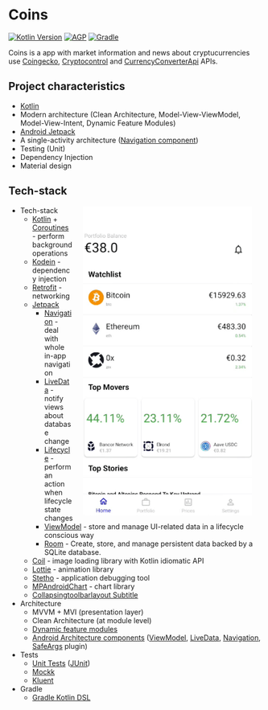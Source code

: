# Coins

[![Kotlin Version](https://img.shields.io/badge/Kotlin-1.3.72-blue.svg)](https://kotlinlang.org)
[![AGP](https://img.shields.io/badge/AGP-3.6.3-blue?style=flat)](https://developer.android.com/studio/releases/gradle-plugin)
[![Gradle](https://img.shields.io/badge/Gradle-5.6.4-blue?style=flat)](https://gradle.org)

Coins is a app with market information and news about cryptucurrencies use [Coingecko](https://www.coingecko.com/en/api), [Cryptocontrol](https://api-docs.cryptocontrol.io/) and [CurrencyConverterApi](https://www.currencyconverterapi.com/)   APIs.


## Project characteristics
 
* [Kotlin](https://kotlinlang.org/)
* Modern architecture (Clean Architecture, Model-View-ViewModel, Model-View-Intent, Dynamic Feature Modules)
* [Android Jetpack](https://developer.android.com/jetpack)
* A single-activity architecture ([Navigation component](https://developer.android.com/guide/navigation/navigation-getting-started))
* Testing (Unit)
* Dependency Injection
* Material design


## Tech-stack

<img src="https://github.com/BrunoVarelaTavares/Coins/blob/main/images/coins_two.gif" width="336" align="right" hspace="20">

* Tech-stack
    * [Kotlin](https://kotlinlang.org/) + [Coroutines](https://kotlinlang.org/docs/reference/coroutines-overview.html) - perform background operations
    * [Kodein](https://kodein.org/Kodein-DI/) - dependency injection
    * [Retrofit](https://square.github.io/retrofit/) - networking
    * [Jetpack](https://developer.android.com/jetpack)
        * [Navigation](https://developer.android.com/topic/libraries/architecture/navigation/) - deal with whole in-app navigation
        * [LiveData](https://developer.android.com/topic/libraries/architecture/livedata) - notify views about database change
        * [Lifecycle](https://developer.android.com/topic/libraries/architecture/lifecycle) - perform an action when lifecycle state changes
        * [ViewModel](https://developer.android.com/topic/libraries/architecture/viewmodel) - store and manage UI-related data in a lifecycle conscious way
        * [Room](https://developer.android.com/topic/libraries/architecture/room?gclid=CjwKCAjwiOv7BRBREiwAXHbv3E5_bHBVq2eIwii6EwVdrxmbxTNtvsefDD6k58birmVMufa9AfcXchoCa7wQAvD_BwE&gclsrc=aw.ds) - Create, store, and manage persistent data backed by a SQLite database.
  *   [Coil](https://github.com/coil-kt/coil) - image loading library with Kotlin idiomatic API
  *   [Lottie](http://airbnb.io/lottie) - animation library
  * [Stetho](http://facebook.github.io/stetho/) - application debugging tool
  * [MPAndroidChart](https://github.com/PhilJay/MPAndroidChart) - chart library 
  * [Collapsingtoolbarlayout Subtitle](https://github.com/hendraanggrian/collapsingtoolbarlayout-subtitle) 
* Architecture
    * MVVM + MVI (presentation layer)
    * Clean Architecture (at module level)
    * [Dynamic feature modules](https://developer.android.com/studio/projects/dynamic-delivery)
    * [Android Architecture components](https://developer.android.com/topic/libraries/architecture) ([ViewModel](https://developer.android.com/topic/libraries/architecture/viewmodel), [LiveData](https://developer.android.com/topic/libraries/architecture/livedata), [Navigation](https://developer.android.com/jetpack/androidx/releases/navigation), [SafeArgs](https://developer.android.com/guide/navigation/navigation-pass-data#Safe-args) plugin)
* Tests
    * [Unit Tests](https://en.wikipedia.org/wiki/Unit_testing) ([JUnit](https://junit.org/junit4/))
    * [Mockk](https://mockk.io/)
    * [Kluent](https://github.com/MarkusAmshove/Kluent)
* Gradle
    * [Gradle Kotlin DSL](https://docs.gradle.org/current/userguide/kotlin_dsl.html)
